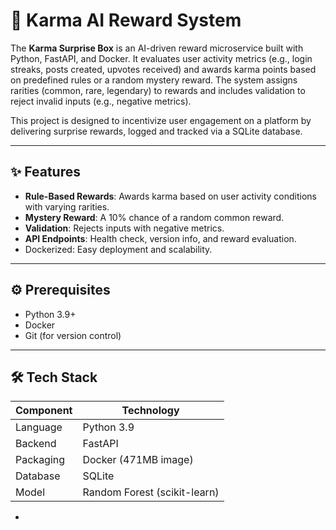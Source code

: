# 🚀 Karma AI Reward System

The **Karma Surprise Box** is an AI-driven reward microservice built with Python, FastAPI, and Docker. It evaluates user activity metrics (e.g., login streaks, posts created, upvotes received) and awards karma points based on predefined rules or a random mystery reward. The system assigns rarities (common, rare, legendary) to rewards and includes validation to reject invalid inputs (e.g., negative metrics).

This project is designed to incentivize user engagement on a platform by delivering surprise rewards, logged and tracked via a SQLite database.

---

## ✨ Features

- **Rule-Based Rewards**: Awards karma based on user activity conditions with varying rarities.
- **Mystery Reward**: A 10% chance of a random common reward.
- **Validation**: Rejects inputs with negative metrics.
- **API Endpoints**: Health check, version info, and reward evaluation.
- Dockerized: Easy deployment and scalability.

---

## ⚙️ Prerequisites

- Python 3.9+
- Docker
- Git (for version control)

---

## 🛠️ Tech Stack

| Component     | Technology       |
|---------------|------------------|
| Language      | Python 3.9        |
| Backend       | FastAPI           |
| Packaging     | Docker (471MB image) |
| Database      | SQLite            |
| Model  | Random Forest (scikit-learn) |

-

